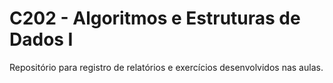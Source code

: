 # C202 - Algoritmos e Estruturas de Dados I

 Repositório para registro de relatórios e exercícios desenvolvidos nas aulas.
